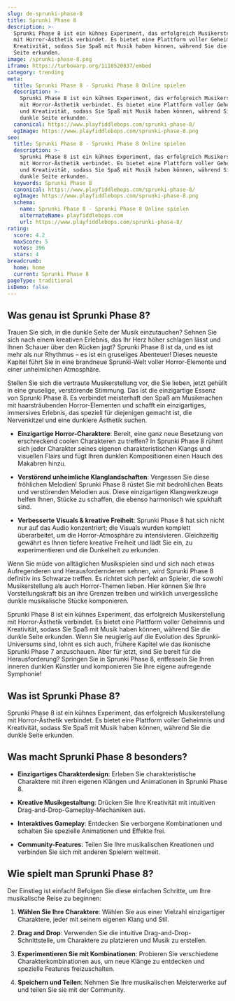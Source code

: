 ```yaml
---
slug: de-sprunki-phase-8
title: Sprunki Phase 8
description: >-
  Sprunki Phase 8 ist ein kühnes Experiment, das erfolgreich Musikerstellung
  mit Horror-Ästhetik verbindet. Es bietet eine Plattform voller Geheimnis und
  Kreativität, sodass Sie Spaß mit Musik haben können, während Sie die dunkle
  Seite erkunden.
image: /sprunki-phase-8.png
iframe: https://turbowarp.org/1110520837/embed
category: trending
meta:
  title: Sprunki Phase 8 - Sprunki Phase 8 Online spielen
  description: >-
    Sprunki Phase 8 ist ein kühnes Experiment, das erfolgreich Musikerstellung
    mit Horror-Ästhetik verbindet. Es bietet eine Plattform voller Geheimnis
    und Kreativität, sodass Sie Spaß mit Musik haben können, während Sie die
    dunkle Seite erkunden.
  canonical: https://www.playfiddlebops.com/sprunki-phase-8/
  ogImage: https://www.playfiddlebops.com/sprunki-phase-8.png
seo:
  title: Sprunki Phase 8 - Sprunki Phase 8 Online spielen
  description: >-
    Sprunki Phase 8 ist ein kühnes Experiment, das erfolgreich Musikerstellung
    mit Horror-Ästhetik verbindet. Es bietet eine Plattform voller Geheimnis
    und Kreativität, sodass Sie Spaß mit Musik haben können, während Sie die
    dunkle Seite erkunden.
  keywords: Sprunki Phase 8
  canonical: https://www.playfiddlebops.com/sprunki-phase-8/
  ogImage: https://www.playfiddlebops.com/sprunki-phase-8.png
  schema:
    name: Sprunki Phase 8 - Sprunki Phase 8 Online spielen
    alternateName: playfiddlebops.com
    url: https://www.playfiddlebops.com/sprunki-phase-8/
rating:
  score: 4.2
  maxScore: 5
  votes: 396
  stars: 4
breadcrumb:
  home: home
  current: Sprunki Phase 8
pageType: traditional
isDemo: false
---
```


## Was genau ist Sprunki Phase 8?

Trauen Sie sich, in die dunkle Seite der Musik einzutauchen? Sehnen Sie sich nach einem kreativen Erlebnis, das Ihr Herz höher schlagen lässt und Ihnen Schauer über den Rücken jagt? Sprunki Phase 8 ist da, und es ist mehr als nur Rhythmus – es ist ein gruseliges Abenteuer! Dieses neueste Kapitel führt Sie in eine brandneue Sprunki-Welt voller Horror-Elemente und einer unheimlichen Atmosphäre.

Stellen Sie sich die vertraute Musikerstellung vor, die Sie lieben, jetzt gehüllt in eine gruselige, verstörende Stimmung. Das ist die einzigartige Essenz von Sprunki Phase 8. Es verbindet meisterhaft den Spaß am Musikmachen mit haarsträubenden Horror-Elementen und schafft ein einzigartiges, immersives Erlebnis, das speziell für diejenigen gemacht ist, die Nervenkitzel und eine dunklere Ästhetik suchen.

- **Einzigartige Horror-Charaktere**: Bereit, eine ganz neue Besetzung von erschreckend coolen Charakteren zu treffen? In Sprunki Phase 8 rühmt sich jeder Charakter seines eigenen charakteristischen Klangs und visuellen Flairs und fügt Ihren dunklen Kompositionen einen Hauch des Makabren hinzu.

- **Verstörend unheimliche Klanglandschaften**: Vergessen Sie diese fröhlichen Melodien! Sprunki Phase 8 rüstet Sie mit bedrohlichen Beats und verstörenden Melodien aus. Diese einzigartigen Klangwerkzeuge helfen Ihnen, Stücke zu schaffen, die ebenso harmonisch wie spukhaft sind.

- **Verbesserte Visuals & kreative Freiheit**: Sprunki Phase 8 hat sich nicht nur auf das Audio konzentriert; die Visuals wurden komplett überarbeitet, um die Horror-Atmosphäre zu intensivieren. Gleichzeitig gewährt es Ihnen tiefere kreative Freiheit und lädt Sie ein, zu experimentieren und die Dunkelheit zu erkunden.

Wenn Sie müde von alltäglichen Musikspielen sind und sich nach etwas Aufregenderen und Herausfordernderem sehnen, wird Sprunki Phase 8 definitiv ins Schwarze treffen. Es richtet sich perfekt an Spieler, die sowohl Musikerstellung als auch Horror-Themen lieben. Hier können Sie Ihre Vorstellungskraft bis an ihre Grenzen treiben und wirklich unvergessliche dunkle musikalische Stücke komponieren.

Sprunki Phase 8 ist ein kühnes Experiment, das erfolgreich Musikerstellung mit Horror-Ästhetik verbindet. Es bietet eine Plattform voller Geheimnis und Kreativität, sodass Sie Spaß mit Musik haben können, während Sie die dunkle Seite erkunden. Wenn Sie neugierig auf die Evolution des Sprunki-Universums sind, lohnt es sich auch, frühere Kapitel wie das ikonische Sprunki Phase 7 anzuschauen. Aber für jetzt, sind Sie bereit für die Herausforderung? Springen Sie in Sprunki Phase 8, entfesseln Sie Ihren inneren dunklen Künstler und komponieren Sie Ihre eigene aufregende Symphonie!

## Was ist Sprunki Phase 8?

Sprunki Phase 8 ist ein kühnes Experiment, das erfolgreich Musikerstellung mit Horror-Ästhetik verbindet. Es bietet eine Plattform voller Geheimnis und Kreativität, sodass Sie Spaß mit Musik haben können, während Sie die dunkle Seite erkunden.

## Was macht Sprunki Phase 8 besonders?

- **Einzigartiges Charakterdesign**: Erleben Sie charakteristische Charaktere mit ihren eigenen Klängen und Animationen in Sprunki Phase 8.

- **Kreative Musikgestaltung**: Drücken Sie Ihre Kreativität mit intuitiven Drag-and-Drop-Gameplay-Mechaniken aus.

- **Interaktives Gameplay**: Entdecken Sie verborgene Kombinationen und schalten Sie spezielle Animationen und Effekte frei.

- **Community-Features**: Teilen Sie Ihre musikalischen Kreationen und verbinden Sie sich mit anderen Spielern weltweit.

## Wie spielt man Sprunki Phase 8?

Der Einstieg ist einfach! Befolgen Sie diese einfachen Schritte, um Ihre musikalische Reise zu beginnen:

1. **Wählen Sie Ihre Charaktere**: Wählen Sie aus einer Vielzahl einzigartiger Charaktere, jeder mit seinem eigenen Klang und Stil.

1. **Drag and Drop**: Verwenden Sie die intuitive Drag-and-Drop-Schnittstelle, um Charaktere zu platzieren und Musik zu erstellen.

1. **Experimentieren Sie mit Kombinationen**: Probieren Sie verschiedene Charakterkombinationen aus, um neue Klänge zu entdecken und spezielle Features freizuschalten.

1. **Speichern und Teilen**: Nehmen Sie Ihre musikalischen Meisterwerke auf und teilen Sie sie mit der Community.